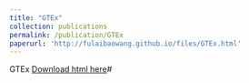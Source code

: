 ```yaml
---
title: "GTEx"
collection: publications
permalink: /publication/GTEx
paperurl: 'http://fulaibaowang.github.io/files/GTEx.html'
---
```

GTEx
[Download html here](http://fulaibaowang.github.io/files/GTEx.html)#
